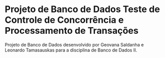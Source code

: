 # Projeto de Banco de Dados Teste de Controle de Concorrência e Processamento de Transações
Projeto de Banco de Dados desenvolvido por Geovana Saldanha e Leonardo Tamasauskas para a disciplina de Banco de Dados II.
